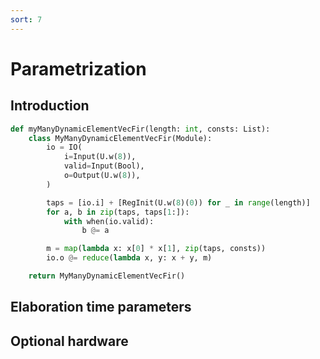 ```yaml
---
sort: 7
---
```


# Parametrization
## Introduction

```python
def myManyDynamicElementVecFir(length: int, consts: List):
    class MyManyDynamicElementVecFir(Module):
        io = IO(
            i=Input(U.w(8)),
            valid=Input(Bool),
            o=Output(U.w(8)),
        )

        taps = [io.i] + [RegInit(U.w(8)(0)) for _ in range(length)]
        for a, b in zip(taps, taps[1:]):
            with when(io.valid):
                b @= a

        m = map(lambda x: x[0] * x[1], zip(taps, consts))
        io.o @= reduce(lambda x, y: x + y, m)

    return MyManyDynamicElementVecFir()
```

## Elaboration time parameters
## Optional hardware
